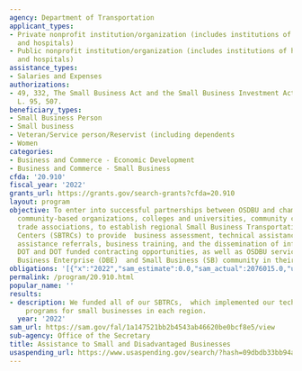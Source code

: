 ```yaml
---
agency: Department of Transportation
applicant_types:
- Private nonprofit institution/organization (includes institutions of higher education
  and hospitals)
- Public nonprofit institution/organization (includes institutions of higher education
  and hospitals)
assistance_types:
- Salaries and Expenses
authorizations:
- 49, 332, The Small Business Act and the Small Business Investment Act of 1958. Pub.
  L. 95, 507.
beneficiary_types:
- Small Business Person
- Small business
- Veteran/Service person/Reservist (including dependents
- Women
categories:
- Business and Commerce - Economic Development
- Business and Commerce - Small Business
cfda: '20.910'
fiscal_year: '2022'
grants_url: https://grants.gov/search-grants?cfda=20.910
layout: program
objective: To enter into successful partnerships between OSDBU and chambers of commerce,
  community-based organizations, colleges and universities, community colleges, or
  trade associations, to establish regional Small Business Transportation Resource
  Centers (SBTRCs) to provide  business assessment, technical assistance, technical
  assistance referrals, business training, and the dissemination of information regarding
  DOT and DOT funded contracting opportunities, as well as OSDBU services to the Disadvantaged
  Business Enterprise (DBE)  and Small Business (SB) community in their regions.
obligations: '[{"x":"2022","sam_estimate":0.0,"sam_actual":2076015.0,"usa_spending_actual":2467114.74},{"x":"2023","sam_estimate":2076015.0,"sam_actual":0.0,"usa_spending_actual":1193256.83},{"x":"2024","sam_estimate":2475734.0,"sam_actual":0.0,"usa_spending_actual":1696588.65}]'
permalink: /program/20.910.html
popular_name: ''
results:
- description: We funded all of our SBTRCs,  which implemented our technical assistance
    programs for small businesses in each region.
  year: '2022'
sam_url: https://sam.gov/fal/1a147521bb2b4543ab46620be0bcf8e5/view
sub-agency: Office of the Secretary
title: Assistance to Small and Disadvantaged Businesses
usaspending_url: https://www.usaspending.gov/search/?hash=09dbdb33bb94ac0ec13efbb2c5157a49
---
```

